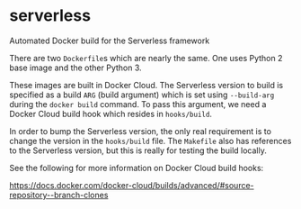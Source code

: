 # serverless

Automated Docker build for the Serverless framework

There are two `Dockerfile`s which are nearly the same.  One uses
Python 2 base image and the other Python 3.

These images are built in Docker Cloud.  The Serverless version to
build is specified as a build `ARG` (build argument) which is set
using `--build-arg` during the `docker build` command.  To pass this
argument, we need a Docker Cloud build hook which resides in
`hooks/build`.

In order to bump the Serverless version, the only real requirement is
to change the version in the `hooks/build` file.  The `Makefile` also
has references to the Serverless version, but this is really for
testing the build locally.

See the following for more information on Docker Cloud build hooks:

https://docs.docker.com/docker-cloud/builds/advanced/#source-repository--branch-clones
